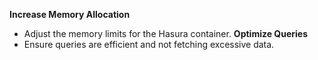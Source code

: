 **Increase Memory Allocation**
- Adjust the memory limits for the Hasura container.
**Optimize Queries**
- Ensure queries are efficient and not fetching excessive data.
